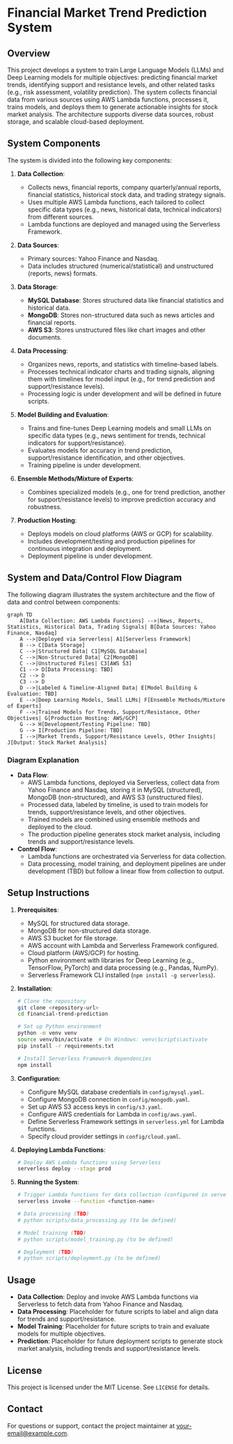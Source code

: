 # Financial Market Trend Prediction System

## Overview
This project develops a system to train Large Language Models (LLMs) and Deep Learning models for multiple objectives: predicting financial market trends, identifying support and resistance levels, and other related tasks (e.g., risk assessment, volatility prediction). The system collects financial data from various sources using AWS Lambda functions, processes it, trains models, and deploys them to generate actionable insights for stock market analysis. The architecture supports diverse data sources, robust storage, and scalable cloud-based deployment.

## System Components
The system is divided into the following key components:

1. **Data Collection**:
   - Collects news, financial reports, company quarterly/annual reports, financial statistics, historical stock data, and trading strategy signals.
   - Uses multiple AWS Lambda functions, each tailored to collect specific data types (e.g., news, historical data, technical indicators) from different sources.
   - Lambda functions are deployed and managed using the Serverless Framework.

2. **Data Sources**:
   - Primary sources: Yahoo Finance and Nasdaq.
   - Data includes structured (numerical/statistical) and unstructured (reports, news) formats.

3. **Data Storage**:
   - **MySQL Database**: Stores structured data like financial statistics and historical data.
   - **MongoDB**: Stores non-structured data such as news articles and financial reports.
   - **AWS S3**: Stores unstructured files like chart images and other documents.

4. **Data Processing**:
   - Organizes news, reports, and statistics with timeline-based labels.
   - Processes technical indicator charts and trading signals, aligning them with timelines for model input (e.g., for trend prediction and support/resistance levels).
   - Processing logic is under development and will be defined in future scripts.

5. **Model Building and Evaluation**:
   - Trains and fine-tunes Deep Learning models and small LLMs on specific data types (e.g., news sentiment for trends, technical indicators for support/resistance).
   - Evaluates models for accuracy in trend prediction, support/resistance identification, and other objectives.
   - Training pipeline is under development.

6. **Ensemble Methods/Mixture of Experts**:
   - Combines specialized models (e.g., one for trend prediction, another for support/resistance levels) to improve prediction accuracy and robustness.

7. **Production Hosting**:
   - Deploys models on cloud platforms (AWS or GCP) for scalability.
   - Includes development/testing and production pipelines for continuous integration and deployment.
   - Deployment pipeline is under development.

## System and Data/Control Flow Diagram
The following diagram illustrates the system architecture and the flow of data and control between components:

```mermaid
graph TD
    A[Data Collection: AWS Lambda Functions] -->|News, Reports, Statistics, Historical Data, Trading Signals| B[Data Sources: Yahoo Finance, Nasdaq]
    A -->|Deployed via Serverless| A1[Serverless Framework]
    B --> C[Data Storage]
    C -->|Structured Data| C1[MySQL Database]
    C -->|Non-Structured Data| C2[MongoDB]
    C -->|Unstructured Files| C3[AWS S3]
    C1 --> D[Data Processing: TBD]
    C2 --> D
    C3 --> D
    D -->|Labeled & Timeline-Aligned Data| E[Model Building & Evaluation: TBD]
    E -->|Deep Learning Models, Small LLMs| F[Ensemble Methods/Mixture of Experts]
    F -->|Trained Models for Trends, Support/Resistance, Other Objectives| G[Production Hosting: AWS/GCP]
    G --> H[Development/Testing Pipeline: TBD]
    G --> I[Production Pipeline: TBD]
    I -->|Market Trends, Support/Resistance Levels, Other Insights| J[Output: Stock Market Analysis]
```

### Diagram Explanation
- **Data Flow**:
  - AWS Lambda functions, deployed via Serverless, collect data from Yahoo Finance and Nasdaq, storing it in MySQL (structured), MongoDB (non-structured), and AWS S3 (unstructured files).
  - Processed data, labeled by timeline, is used to train models for trends, support/resistance levels, and other objectives.
  - Trained models are combined using ensemble methods and deployed to the cloud.
  - The production pipeline generates stock market analysis, including trends and support/resistance levels.
- **Control Flow**:
  - Lambda functions are orchestrated via Serverless for data collection.
  - Data processing, model training, and deployment pipelines are under development (TBD) but follow a linear flow from collection to output.

## Setup Instructions
1. **Prerequisites**:
   - MySQL for structured data storage.
   - MongoDB for non-structured data storage.
   - AWS S3 bucket for file storage.
   - AWS account with Lambda and Serverless Framework configured.
   - Cloud platform (AWS/GCP) for hosting.
   - Python environment with libraries for Deep Learning (e.g., TensorFlow, PyTorch) and data processing (e.g., Pandas, NumPy).
   - Serverless Framework CLI installed (`npm install -g serverless`).

2. **Installation**:
   ```bash
   # Clone the repository
   git clone <repository-url>
   cd financial-trend-prediction

   # Set up Python environment
   python -m venv venv
   source venv/bin/activate  # On Windows: venv\Scripts\activate
   pip install -r requirements.txt

   # Install Serverless Framework dependencies
   npm install
   ```

3. **Configuration**:
   - Configure MySQL database credentials in `config/mysql.yaml`.
   - Configure MongoDB connection in `config/mongodb.yaml`.
   - Set up AWS S3 access keys in `config/s3.yaml`.
   - Configure AWS credentials for Lambda in `config/aws.yaml`.
   - Define Serverless Framework settings in `serverless.yml` for Lambda functions.
   - Specify cloud provider settings in `config/cloud.yaml`.

4. **Deploying Lambda Functions**:
   ```bash
   # Deploy AWS Lambda functions using Serverless
   serverless deploy --stage prod
   ```

5. **Running the System**:
   ```bash
   # Trigger Lambda functions for data collection (configured in serverless.yml)
   serverless invoke --function <function-name>

   # Data processing (TBD)
   # python scripts/data_processing.py (to be defined)

   # Model training (TBD)
   # python scripts/model_training.py (to be defined)

   # Deployment (TBD)
   # python scripts/deployment.py (to be defined)
   ```

## Usage
- **Data Collection**: Deploy and invoke AWS Lambda functions via Serverless to fetch data from Yahoo Finance and Nasdaq.
- **Data Processing**: Placeholder for future scripts to label and align data for trends and support/resistance.
- **Model Training**: Placeholder for future scripts to train and evaluate models for multiple objectives.
- **Prediction**: Placeholder for future deployment scripts to generate stock market analysis, including trends and support/resistance levels.

## License
This project is licensed under the MIT License. See `LICENSE` for details.

## Contact
For questions or support, contact the project maintainer at <your-email@example.com>.
